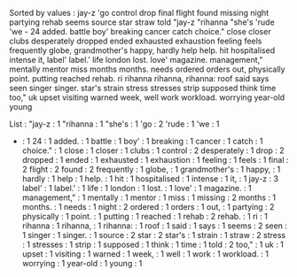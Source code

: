Sorted by values :
jay-z 'go control drop final flight found missing night partying rehab seems source star straw told "jay-z "rihanna "she's 'rude 'we - 24 added. battle boy' breaking cancer catch choice." close closer clubs desperately dropped ended exhausted exhaustion feeling feels frequently globe, grandmother's happy, hardly help help. hit hospitalised intense it, label' label.' life london lost. love' magazine. management," mentally mentor miss months months. needs ordered orders out, physically point. putting reached rehab. ri rihanna rihanna, rihanna: roof said says seen singer singer. star's strain stress stresses strip supposed think time too," uk upset visiting warned week, well work workload. worrying year-old young 

List :
"jay-z : 1
"rihanna : 1
"she's : 1
'go : 2
'rude : 1
'we : 1
- : 1
24 : 1
added. : 1
battle : 1
boy' : 1
breaking : 1
cancer : 1
catch : 1
choice." : 1
close : 1
closer : 1
clubs : 1
control : 2
desperately : 1
drop : 2
dropped : 1
ended : 1
exhausted : 1
exhaustion : 1
feeling : 1
feels : 1
final : 2
flight : 2
found : 2
frequently : 1
globe, : 1
grandmother's : 1
happy, : 1
hardly : 1
help : 1
help. : 1
hit : 1
hospitalised : 1
intense : 1
it, : 1
jay-z : 3
label' : 1
label.' : 1
life : 1
london : 1
lost. : 1
love' : 1
magazine. : 1
management," : 1
mentally : 1
mentor : 1
miss : 1
missing : 2
months : 1
months. : 1
needs : 1
night : 2
ordered : 1
orders : 1
out, : 1
partying : 2
physically : 1
point. : 1
putting : 1
reached : 1
rehab : 2
rehab. : 1
ri : 1
rihanna : 1
rihanna, : 1
rihanna: : 1
roof : 1
said : 1
says : 1
seems : 2
seen : 1
singer : 1
singer. : 1
source : 2
star : 2
star's : 1
strain : 1
straw : 2
stress : 1
stresses : 1
strip : 1
supposed : 1
think : 1
time : 1
told : 2
too," : 1
uk : 1
upset : 1
visiting : 1
warned : 1
week, : 1
well : 1
work : 1
workload. : 1
worrying : 1
year-old : 1
young : 1
